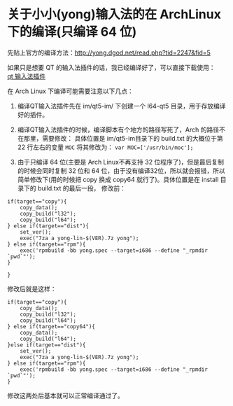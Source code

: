 # 关于小小(yong)输入法的在 ArchLinux 下的编译(只编译 64 位)
先贴上官方的编译方法：http://yong.dgod.net/read.php?tid=2247&fid=5

如果只是想要 QT 的输入法插件的话，我已经编译好了，可以直接下载使用：<br>
[qt 输入法插件](https://github.com/hosxy/yong-Build-ArchLinux/releases)

在 Arch Linux 下编译可能需要注意以下几点：
1. 编译QT输入法插件先在 im/qt5-im/ 下创建一个 l64-qt5 目录，用于存放编译好的插件。
2. 编译QT输入法插件的时候，编译脚本有个地方的路径写死了，Arch 的路径不在那里，需要修改：
具体位置是 im/qt5-im目录下的 build.txt 的大概位于第 22 行左右的变量 `MOC` 将其修改为： `var MOC=['/usr/bin/moc'];`

3. 由于只编译 64 位(主要是 Arch Linux不再支持 32 位程序了)，但是最后复制的时候会同时复制 32 位和 64 位，由于没有编译32位，所以就会报错，所以简单修改下(用的时候把 copy 换成 copy64 就行了)。具体位置是在 install 目录下的 build.txt 的最后一段， 
修改前：
```
if(target=="copy"){
	copy_data();
	copy_build("l32");
	copy_build("l64");
} else if(target=="dist"){
	set_ver();
	exec("7za a yong-lin-$(VER).7z yong");	
} else if(target=="rpm"){
	exec('rpmbuild -bb yong.spec --target=i686 --define "_rpmdir `pwd`"');
}

}
```
修改后就是这样：
```
if(target=="copy"){
	copy_data();
	copy_build("l32");
	copy_build("l64");
} else if(target=="copy64"){
	copy_data();
	copy_build("l64");
}else if(target=="dist"){
	set_ver();
	exec("7za a yong-lin-$(VER).7z yong");	
} else if(target=="rpm"){
	exec('rpmbuild -bb yong.spec --target=i686 --define "_rpmdir `pwd`"');
}
```
修改这两处后基本就可以正常编译通过了。
